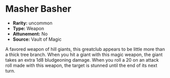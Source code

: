 
# Masher Basher

* **Rarity:** uncommon
* **Type:** Weapon
* **Attunement:** No
* **Source:** Vault of Magic


A favored weapon of hill giants, this greatclub appears to be little more than a thick tree branch. When you hit a giant with this magic weapon, the giant takes an extra 1d8 bludgeoning damage. When you roll a 20 on an attack roll made with this weapon, the target is stunned until the end of its next turn.
